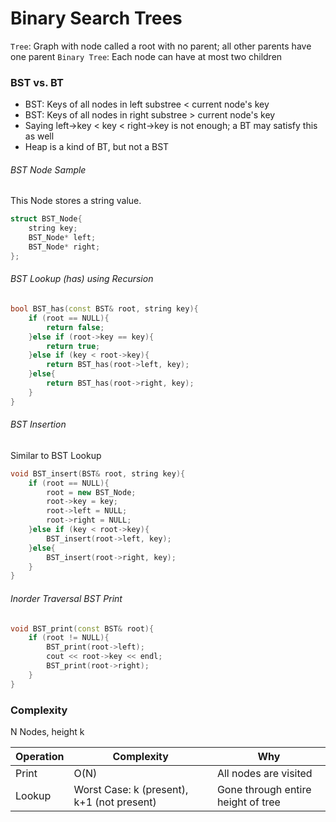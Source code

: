 Binary Search Trees
======

```Tree```: Graph with node called a root with no parent; all other parents have one parent
```Binary Tree```: Each node can have at most two children

### BST vs. BT

- BST: Keys of all nodes in left substree < current node's key
- BST: Keys of all nodes in right substree > current node's key
- Saying left->key < key < right->key is not enough; a BT may satisfy this as well
- Heap is a kind of BT, but not a BST

###### BST Node Sample
This Node stores a string value.
```cpp
struct BST_Node{
	string key;
	BST_Node* left;
	BST_Node* right;	
};
```

###### BST Lookup (has) using Recursion
```cpp
bool BST_has(const BST& root, string key){
	if (root == NULL){
		return false;
	}else if (root->key == key){
		return true;
	}else if (key < root->key){
		return BST_has(root->left, key);
	}else{
		return BST_has(root->right, key);
	}
}
```
###### BST Insertion

Similar to BST Lookup
```cpp
void BST_insert(BST& root, string key){
	if (root == NULL){
		root = new BST_Node;
		root->key = key;
		root->left = NULL;
		root->right = NULL;
	}else if (key < root->key){
		BST_insert(root->left, key);
	}else{
		BST_insert(root->right, key);
	}
}
```
###### Inorder Traversal BST Print

```cpp
void BST_print(const BST& root){
	if (root != NULL){
		BST_print(root->left);
		cout << root->key << endl;
		BST_print(root->right);
	}
}
```
### Complexity

N Nodes, height k

Operation | Complexity | Why
----------|------------|-----
Print     | O(N)       |All nodes are visited
Lookup    | Worst Case: k (present), k+1 (not present)| Gone through entire height of tree




